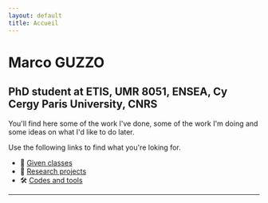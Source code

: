 ```yaml
---
layout: default
title: Accueil
---
```


# Marco GUZZO
## PhD student at ETIS, UMR 8051, ENSEA, Cy Cergy Paris University, CNRS 

You'll find here some of the work I've done, some of the work I'm doing and some ideas on what I'd like to do later.

Use the following links to find what you're loking for.

- 📘 [Given classes](cours.md)
- 📑 [Research projects](articles.md)
- 🛠️ [Codes and tools](travaux.md)

---

